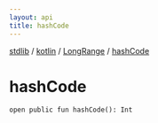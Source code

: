 ```yaml
---
layout: api
title: hashCode
---
```

[stdlib](../../index.html) / [kotlin](../index.html) / [LongRange](index.html) / [hashCode](hashCode.html)

# hashCode

```
open public fun hashCode(): Int
```
